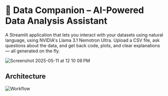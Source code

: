 # 🧠 Data Companion – AI-Powered Data Analysis Assistant

A Streamlit application that lets you interact with your datasets using natural language, using NVIDIA's Llama 3.1 Nemotron Ultra. Upload a CSV file, ask questions about the data, and get back code, plots, and clear explanations — all generated on the fly.

![Screenshot 2025-05-11 at 12 10 08 PM](https://github.com/user-attachments/assets/8a9a733d-542a-40cd-bc41-e3b5de251d10)

## Architecture

![Workflow](https://github.com/user-attachments/assets/d6c7d45c-1b38-4dfd-9f2f-d3fe03790bd2)



